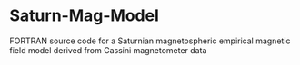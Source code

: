 # Saturn-Mag-Model
FORTRAN source code for a Saturnian magnetospheric empirical magnetic field model derived from Cassini magnetometer data 

